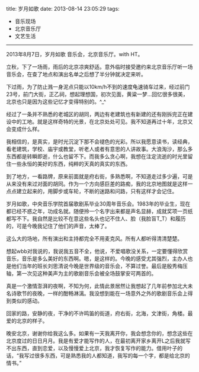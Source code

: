 title: 岁月如歌
date: 2013-08-14 23:05:29
tags:
- 音乐现场
- 北京音乐厅
- 文艺生活
---

2013年8月7日，岁月如歌 音乐会，北京音乐厅。with HT。

立秋，下了一场雨，雨后的北京凉爽舒适。意外临时接受邀约来北京音乐厅听一场音乐会，在查了地点和演出名单之后想了半分钟就决定来听。

下过雨，为了防止溅一身泥点只能以10km/h不到的速度龟速骑车过来，经过前门23号，前门大街，正乙祠，想起理想国，初次见面，黄粱一梦…回忆很多很美，北京也只是因为这些记忆才变得特别的。^_^

<!-- more -->

经过了一条并不熟悉的老城区的胡同，两边有老建筑也有新建的还有刚拆完正在建设中的工地。就是这样奇特的光景，在北京处处可见。我不知道再过十年，北京又会变成什么样。

我相信的，是真实，是时光沉淀下那不会褪色的光彩。所以我愿意读书，读经典，看老建筑，学校、庙宇或教堂，听老人或者有意思的人讲故事。大浪淘沙，那么多东西都是转瞬即逝，什么也留不下。而我多么贪心啊，我想在注定流逝的时光里留住一些永恒的美好的东西，纯粹的天真的真实的东西。

到了地方，一看路牌，原来前面就是府右街，多熟悉啊，不知道走过多少遍，可是从来没有来过对面的胡同。作为一个方向感巨差的路痴，我的北京地图就是这样一点点建立起来的，用脚步或车轮，不断的迷路和问路，只有这样才会记住。

岁月如歌，中央音乐学院首届歌剧系毕业30周年音乐会。1983年的毕业生，现在都已经不惑之年，功成名就。随便拎一个名字出来都是声名显赫，成就奖项一页纸都写不下。我自然是比较不在意这些名头也记不住人、脸（我脸盲T_T）和履历的，可是今晚我记住了他们的声音，太棒了。

这么大的场地，所有演出和主持都完全不用麦克风。所有人都听得清清楚楚。

想起wbb对我说的，我说我五音不全，他说，不爱唱歌没关系，一定要懂得欣赏音乐，音乐是多么美好的东西啊。嗯，是这样的。今晚的感受尤其强烈，主办人也是他们当年的班长刘思清说今晚是世界级的音乐会，不算过誉。最后是殷秀梅压轴，第一次见这种美声为主的歌剧音乐会被全场鼓掌安可两首的。

真是一个激情澎湃的夜啊，不知为何，此情此景居然让我想起了几年前参加北大未名诗歌节的夜晚，一样的酣畅淋漓。我没想到能在一场意外之外的歌剧音乐会上得到类似的感动。

回家的路，安静的夜，干净的不许鸣笛的街道，府右街，北海，文津街，角楼。最爱的北京的样子。

晚安北京，谢谢你给我这么多。如果有一天我离开你，我会想念你的，想念这些在北京度过的日日月月。我是有爱才能写作的人，在最初离开家乡离开L之后我就写不出东西，直到恋爱，以及慢慢爱上北京，我才恢复写作的能力。借用叶子的话，“我写过很多东西，可是熟悉我的人都知道，我写的每一个字，都是给北京的情书。”

